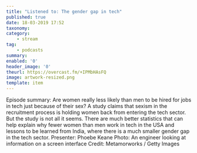 ```yaml
---
title: "Listened to: The gender gap in tech"
published: true
date: 18-03-2019 17:52
taxonomy:
category:
	- stream
tag:
	- podcasts
summary:
enabled: '0'
header_image: '0'
theurl: https://overcast.fm/+IPMbHAsFQ
image: artwork-resized.png
template: item
---
```

 
Episode summary: Are women really less likely than men to be hired for jobs in tech just because of their sex? A study claims that sexism in the recruitment process is holding women back from entering the tech sector. But the study is not all it seems. There are much better statistics that can help explain why fewer women than men work in tech in the USA and lessons to be learned from India, where there is a much smaller gender gap in the tech sector. Presenter: Phoebe Keane Photo: An engineer looking at information on a screen interface Credit: Metamorworks / Getty Images
